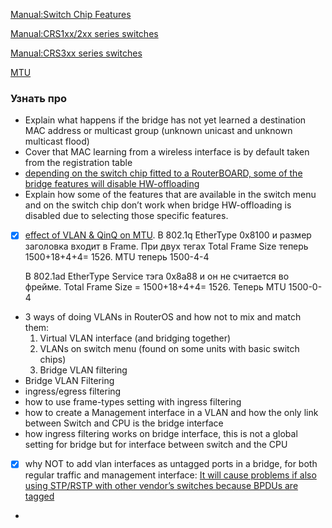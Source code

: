 [Manual:Switch Chip Features](https://wiki.mikrotik.com/wiki/Manual:Switch_Chip_Features)

[Manual:CRS1xx/2xx series switches](https://wiki.mikrotik.com/wiki/Manual:CRS1xx/2xx_series_switches)

[Manual:CRS3xx series switches](https://wiki.mikrotik.com/wiki/Manual:CRS3xx_series_switches)

[MTU](https://wiki.mikrotik.com/wiki/Manual:Maximum_Transmission_Unit_on_RouterBoards)

### Узнать про
- Explain what happens if the bridge has not yet learned a destination MAC address or multicast group (unknown unicast and unknown multicast flood)
- Cover that MAC learning from a wireless interface is by default taken from the registration table
- [depending on the switch chip fitted to a RouterBOARD, some of the bridge features will disable HW-offloading](https://wiki.mikrotik.com/wiki/Manual:Interface/Bridge#Bridge_Hardware_Offloading)
- Explain how some of the features that are available in the switch menu and on the switch chip don’t work when bridge HW-offloading is disabled due to selecting those specific features.
- [x] [effect of VLAN & QinQ on MTU](https://groups.geni.net/geni/wiki/QinqResults).
   В 802.1q EtherType 0x8100 и размер заголовка входит в Frame. При двух тегах Total Frame Size теперь 1500+18+4+4= 1526. MTU теперь 1500-4-4
   
   В 802.1ad EtherType Service тэга 0x8a88 и он не считается во фрейме. Total Frame Size = 1500+18+4+4= 1526. Теперь MTU 1500-0-4 
- 3 ways of doing VLANs in RouterOS and how not to mix and match them:
    1. Virtual VLAN interface (and bridging together)
    2. VLANs on switch menu (found on some units with basic switch chips)
    3. Bridge VLAN filtering
- Bridge VLAN Filtering
- ingress/egress filtering
- how to use frame-types setting with ingress filtering
- how to create a Management interface in a VLAN and how the only link between Switch and CPU is the bridge interface
- how ingress filtering works on bridge interface, this is not a global setting for bridge but for interface between switch and the CPU
- [x] why NOT to add vlan interfaces as untagged ports in a bridge, for both regular traffic and management interface: [It will cause problems if also using STP/RSTP with other vendor’s switches because BPDUs are tagged](https://wiki.mikrotik.com/wiki/Manual:Layer2_misconfiguration#VLAN_on_a_bridge_in_a_bridge)
- 